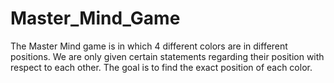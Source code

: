 # Master_Mind_Game
The Master Mind game is in which 4 different colors are in different positions. We are only given certain statements regarding their position with respect to each other. The goal is to find the exact position of each color.
